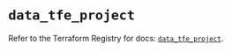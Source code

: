 # `data_tfe_project`

Refer to the Terraform Registry for docs: [`data_tfe_project`](https://registry.terraform.io/providers/hashicorp/tfe/0.51.1/docs/data-sources/project).
